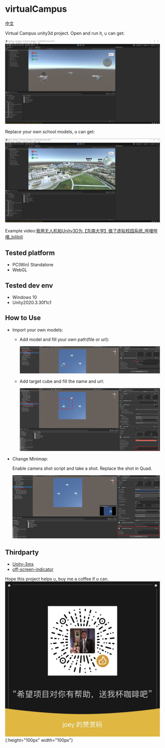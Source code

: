 # virtualCampus

[中文](./Doc/README-CN.md)

Virtual Campus unity3d project. Open and run it, u can get:

![example](./Doc/example.png)

Replace your own school models, u can get:

![example_pointcloud](./Doc/example_school.png)

Example video:[我用无人机和Unity3D为【东南大学】做了虚拟校园系统_哔哩哔哩_bilibili](https://www.bilibili.com/video/BV1wZ4y1673U)

## Tested platform

- PC(Win) Standalone
- WebGL

## Tested dev env
- Windows 10
- Unity2020.3.30f1c1

## How to Use
- Import your own models:

  - Add model and fill your own path(file or url):

    ![add_model](./Doc/add_model.png)

  - Add target cube and fill the name and url:

    ![add_target](./Doc/add_target.png)

- Change Minimap:

  Enable camera shot script and take a shot. Replace the shot in Quad.

  ![image-20220316142040365](./Doc/minimap.png)

## Thirdparty
- [Unity-3mx](https://github.com/ProjSEED/Unity-3mx)
- [off-screen-indicator](https://github.com/jinincarnate/off-screen-indicator)

Hope this project helps u, buy me a coffee if u can.
![zan](./Doc/zan.jpg){:height="100px" width="100px"}
